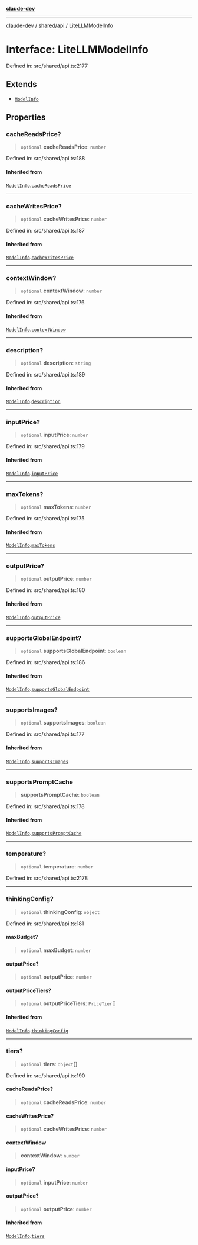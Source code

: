 [**claude-dev**](../../../README.md)

***

[claude-dev](../../../README.md) / [shared/api](../README.md) / LiteLLMModelInfo

# Interface: LiteLLMModelInfo

Defined in: src/shared/api.ts:2177

## Extends

- [`ModelInfo`](ModelInfo.md)

## Properties

### cacheReadsPrice?

> `optional` **cacheReadsPrice**: `number`

Defined in: src/shared/api.ts:188

#### Inherited from

[`ModelInfo`](ModelInfo.md).[`cacheReadsPrice`](ModelInfo.md#cachereadsprice)

***

### cacheWritesPrice?

> `optional` **cacheWritesPrice**: `number`

Defined in: src/shared/api.ts:187

#### Inherited from

[`ModelInfo`](ModelInfo.md).[`cacheWritesPrice`](ModelInfo.md#cachewritesprice)

***

### contextWindow?

> `optional` **contextWindow**: `number`

Defined in: src/shared/api.ts:176

#### Inherited from

[`ModelInfo`](ModelInfo.md).[`contextWindow`](ModelInfo.md#contextwindow)

***

### description?

> `optional` **description**: `string`

Defined in: src/shared/api.ts:189

#### Inherited from

[`ModelInfo`](ModelInfo.md).[`description`](ModelInfo.md#description)

***

### inputPrice?

> `optional` **inputPrice**: `number`

Defined in: src/shared/api.ts:179

#### Inherited from

[`ModelInfo`](ModelInfo.md).[`inputPrice`](ModelInfo.md#inputprice)

***

### maxTokens?

> `optional` **maxTokens**: `number`

Defined in: src/shared/api.ts:175

#### Inherited from

[`ModelInfo`](ModelInfo.md).[`maxTokens`](ModelInfo.md#maxtokens)

***

### outputPrice?

> `optional` **outputPrice**: `number`

Defined in: src/shared/api.ts:180

#### Inherited from

[`ModelInfo`](ModelInfo.md).[`outputPrice`](ModelInfo.md#outputprice)

***

### supportsGlobalEndpoint?

> `optional` **supportsGlobalEndpoint**: `boolean`

Defined in: src/shared/api.ts:186

#### Inherited from

[`ModelInfo`](ModelInfo.md).[`supportsGlobalEndpoint`](ModelInfo.md#supportsglobalendpoint)

***

### supportsImages?

> `optional` **supportsImages**: `boolean`

Defined in: src/shared/api.ts:177

#### Inherited from

[`ModelInfo`](ModelInfo.md).[`supportsImages`](ModelInfo.md#supportsimages)

***

### supportsPromptCache

> **supportsPromptCache**: `boolean`

Defined in: src/shared/api.ts:178

#### Inherited from

[`ModelInfo`](ModelInfo.md).[`supportsPromptCache`](ModelInfo.md#supportspromptcache)

***

### temperature?

> `optional` **temperature**: `number`

Defined in: src/shared/api.ts:2178

***

### thinkingConfig?

> `optional` **thinkingConfig**: `object`

Defined in: src/shared/api.ts:181

#### maxBudget?

> `optional` **maxBudget**: `number`

#### outputPrice?

> `optional` **outputPrice**: `number`

#### outputPriceTiers?

> `optional` **outputPriceTiers**: `PriceTier`[]

#### Inherited from

[`ModelInfo`](ModelInfo.md).[`thinkingConfig`](ModelInfo.md#thinkingconfig)

***

### tiers?

> `optional` **tiers**: `object`[]

Defined in: src/shared/api.ts:190

#### cacheReadsPrice?

> `optional` **cacheReadsPrice**: `number`

#### cacheWritesPrice?

> `optional` **cacheWritesPrice**: `number`

#### contextWindow

> **contextWindow**: `number`

#### inputPrice?

> `optional` **inputPrice**: `number`

#### outputPrice?

> `optional` **outputPrice**: `number`

#### Inherited from

[`ModelInfo`](ModelInfo.md).[`tiers`](ModelInfo.md#tiers)
